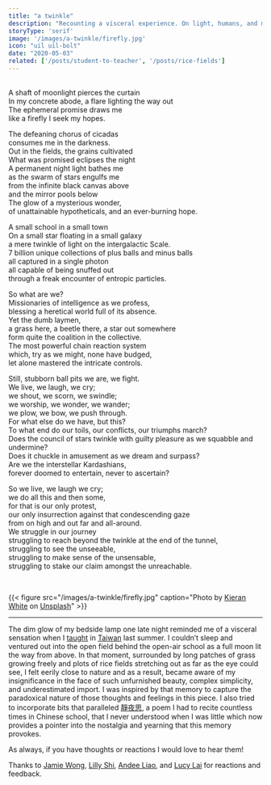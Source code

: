 ```yaml
---
title: "a twinkle"
description: "Recounting a visceral experience. On light, humans, and meaning."
storyType: 'serif'
image: '/images/a-twinkle/firefly.jpg'
icon: "uil uil-bolt"
date: "2020-05-03"
related: ['/posts/student-to-teacher', '/posts/rice-fields']
---
```

\
A shaft of moonlight pierces the curtain\
In my concrete abode, a flare lighting the way out\
The ephemeral promise draws me\
like a firefly I seek my hopes.

The defeaning chorus of cicadas\
consumes me in the darkness.\
Out in the fields, the grains cultivated\
What was promised eclipses the night\
A permanent night light bathes me\
as the swarm of stars engulfs me\
from the infinite black canvas above\
and the mirror pools below\
The glow of a mysterious wonder,\
of unattainable hypotheticals, and an ever-burning hope.

A small school in a small town\
On a small star floating in a small galaxy\
a mere twinkle of light on the intergalactic Scale.\
7 billion unique collections of plus balls and minus balls\
all captured in a single photon\
all capable of being snuffed out\
through a freak encounter of entropic particles.

So what are we?\
Missionaries of intelligence as we profess,\
blessing a heretical world full of its absence.\
Yet the dumb laymen,\
a grass here, a beetle there, a star out somewhere\
form quite the coalition in the collective.\
The most powerful chain reaction system\
which, try as we might, none have budged,\
let alone mastered the intricate controls.

Still, stubborn ball pits we are, we fight.\
We live, we laugh, we cry;\
we shout, we scorn, we swindle;\
we worship, we wonder, we wander;\
we plow, we bow, we push through.\
For what else do we have, but this?\
To what end do our toils, our conflicts, our triumphs march?\
Does the council of stars twinkle with guilty pleasure as we squabble and undermine?\
Does it chuckle in amusement as we dream and surpass?\
Are we the interstellar Kardashians,\
forever doomed to entertain, never to ascertain?

So we live, we laugh we cry;\
we do all this and then some,\
for that is our only protest,\
our only insurrection against that condescending gaze\
from on high and out far and all-around.\
We struggle in our journey\
struggling to reach beyond the twinkle at the end of the tunnel,\
struggling to see the unseeable,\
struggling to make sense of the unsensable,\
struggling to stake our claim amongst the unreachable.

<br/>

{{< figure src="/images/a-twinkle/firefly.jpg" caption="Photo by [Kieran White](https://unsplash.com/@kierancwhite?utm_source=unsplash&utm_medium=referral&utm_content=creditCopyText) on [Unsplash](https://unsplash.com/s/photos/twinkle?utm_source=unsplash&utm_medium=referral&utm_content=creditCopyText)" >}}

---

The dim glow of my bedside lamp one late night reminded me of a visceral sensation when I [taught](/posts/student-to-teacher) in [Taiwan](/posts/rice-fields) last summer. I couldn’t sleep and ventured out into the open field behind the open-air school as a full moon lit the way from above. In that moment, surrounded by long patches of grass growing freely and plots of rice fields stretching out as far as the eye could see, I felt eerily close to nature and as a result, became aware of my insignificance in the face of such unfurnished beauty, complex simplicity, and underestimated import. I was inspired by that memory to capture the paradoxical nature of those thoughts and feelings in this piece. I also tried to incorporate bits that paralleled [靜夜思](https://en.wikipedia.org/wiki/Quiet_Night_Thought), a poem I had to recite countless times in Chinese school, that I never understood when I was little which now provides a pointer into the nostalgia and yearning that this memory provokes.

As always, if you have thoughts or reactions I would love to hear them!

Thanks to [Jamie Wong](http://jamie-wong.com/), [Lilly Shi](https://shiwolfblog.wordpress.com/), [Andee Liao](https://medium.com/@andeeliao), and [Lucy Lai](https://lucyblogs.wordpress.com/) for reactions and feedback.
